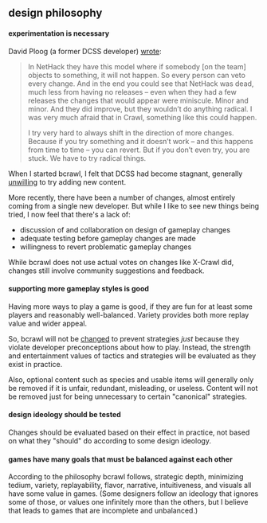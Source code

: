 ## design philosophy

#### experimentation is necessary

David Ploog (a former DCSS developer) [wrote](https://www.rockpapershotgun.com/2017/03/23/making-dungeon-crawl-stone-soup-with-253-cooks-and-no-head-chef/): 
> In NetHack they have this model where if somebody [on the team] objects to something, it will not happen. So every person can veto every change. And in the end you could see that NetHack was dead, much less from having no releases – even when they had a few releases the changes that would appear were miniscule. Minor and minor. And they did improve, but they wouldn’t do anything radical. I was very much afraid that in Crawl, something like this could happen.
> 
> I try very hard to always shift in the direction of more changes. Because if you try something and it doesn’t work – and this happens from time to time – you can revert. But if you don’t even try, you are stuck. We have to try radical things.

When I started bcrawl, I felt that DCSS had become stagnant, generally [unwilling](https://www.reddit.com/r/dcss/comments/9aseh1/has_dcss_development_stagnated/e4yty2n/) to try adding new content.

More recently, there have been a number of changes, almost entirely coming from a single new developer. But while I like to see new things being tried, I now feel that there's a lack of:
- discussion of and collaboration on design of gameplay changes
- adequate testing before gameplay changes are made
- willingness to revert problematic gameplay changes

While bcrawl does not use actual votes on changes like X-Crawl did, changes still involve community suggestions and feedback.

#### supporting more gameplay styles is good

Having more ways to play a game is good, if they are fun for at least some players and reasonably well-balanced. Variety provides both more replay value and wider appeal.

So, bcrawl will not be [changed](https://www.reddit.com/r/dcss/comments/8poib2/make_lees_rapid_deconstruction_never_break_walls/) to prevent strategies *just* because they violate developer preconceptions about how to play. Instead, the strength and entertainment values of tactics and strategies will be evaluated as they exist in practice.

Also, optional content such as species and usable items will generally only be removed if it is unfair, redundant, misleading, or useless. Content will not be removed just for being unnecessary to certain "canonical" strategies.

#### design ideology should be tested

Changes should be evaluated based on their effect in practice, not based on what they "should" do according to some design ideology.

#### games have many goals that must be balanced against each other

According to the philosophy bcrawl follows, strategic depth, minimizing tedium, variety, replayability, flavor, narrative, intuitiveness, and visuals all have some value in games. (Some designers follow an ideology that ignores some of those, or values one infinitely more than the others, but I believe that leads to games that are incomplete and unbalanced.)
